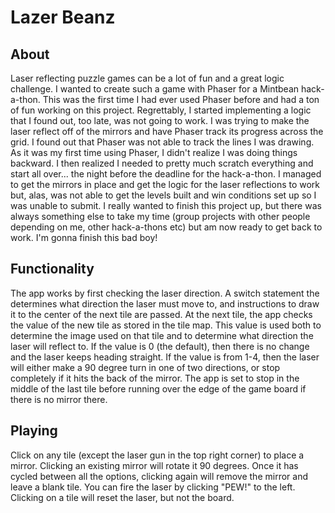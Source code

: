 # Lazer Beanz

## About
Laser reflecting puzzle games can be a lot of fun and a great logic challenge. I wanted to create such a game with Phaser for a Mintbean hack-a-thon. This was the first time I had ever used Phaser before and had a ton of fun working on this project. Regrettably, I started implementing a logic that I found out, too late, was not going to work. I was trying to make the laser reflect off of the mirrors and have Phaser track its progress across the grid. I found out that Phaser was not able to track the lines I was drawing. As it was my first time using Phaser, I didn't realize I was doing things backward. I then realized I needed to pretty much scratch everything and start all over... the night before the deadline for the hack-a-thon. I managed to get the mirrors in place and get the logic for the laser reflections to work but, alas, was not able to get the levels built and win conditions set up so I was unable to submit. I really wanted to finish this project up, but there was always something else to take my time (group projects with other people depending on me, other hack-a-thons etc) but am now ready to get back to work. I'm gonna finish this bad boy!

## Functionality
The app works by first checking the laser direction. A switch statement the determines what direction the laser must move to, and instructions to draw it to the center of the next tile are passed. At the next tile, the app checks the value of the new tile as stored in the tile map. This value is used both to determine the image used on that tile and to determine what direction the laser will reflect to. If the value is 0 (the default), then there is no change and the laser keeps heading straight. If the value is from 1-4, then the laser will either make a 90 degree turn in one of two directions, or stop completely if it hits the back of the mirror. The app is set to stop in the middle of the last tile before running over the edge of the game board if there is no mirror there.

## Playing
Click on any tile (except the laser gun in the top right corner) to place a mirror. Clicking an existing mirror will rotate it 90 degrees. Once it has cycled between all the options, clicking again will remove the mirror and leave a blank tile. You can fire the laser by clicking "PEW!" to the left. Clicking on a tile will reset the laser, but not the board.